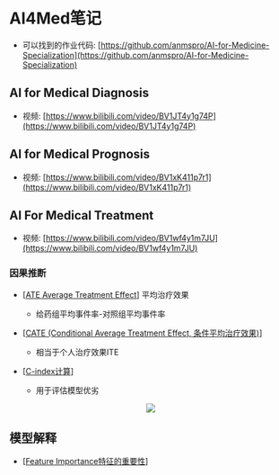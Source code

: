 # AI4Med笔记

* 可以找到的作业代码: [https://github.com/anmspro/AI-for-Medicine-Specialization](https://github.com/anmspro/AI-for-Medicine-Specialization)

## AI for Medical Diagnosis

* 视频: [https://www.bilibili.com/video/BV1JT4y1g74P](https://www.bilibili.com/video/BV1JT4y1g74P)

## AI for Medical Prognosis

* 视频: [https://www.bilibili.com/video/BV1xK411p7r1](https://www.bilibili.com/video/BV1xK411p7r1)

##  AI For Medical Treatment

* 视频: [https://www.bilibili.com/video/BV1wf4y1m7JU](https://www.bilibili.com/video/BV1wf4y1m7JU)

### 因果推断

- [[ATE Average Treatment Effect]] 平均治疗效果
  - 给药组平均事件率-对照组平均事件率
- [[CATE (Conditional Average Treatment Effect, 条件平均治疗效果)]]
  - 相当于个人治疗效果ITE 

- [[C-index计算]]
  - 用于评估模型优劣
<!-- $$
C_{index}=\frac{\#concordant \space pairs + 0.5 \times \#risk \space ties}{\#permissible \space pairs}
$$ --> 


<div align="center"><img height  src="https://render.githubusercontent.com/render/math?math=C_%7Bindex%7D%3D%5Cfrac%7B%5C%23concordant%20%5Cspace%20pairs%20%2B%200.5%20%5Ctimes%20%5C%23risk%20%5Cspace%20ties%7D%7B%5C%23permissible%20%5Cspace%20pairs%7D"></div> 

## 模型解释

- [[Feature Importance特征的重要性]]


[//begin]: # "Autogenerated link references for markdown compatibility"
[ATE Average Treatment Effect]: ate-average-treatment-effect "ATE Average Treatment Effect"
[CATE (Conditional Average Treatment Effect, 条件平均治疗效果)]: cate-conditional-average-treatment-effect-条件平均治疗效果 "CATE (Conditional Average Treatment Effect, 条件平均治疗效果)"
[C-index计算]: c-index计算 "C Index计算"
[Feature Importance特征的重要性]: feature-importance特征的重要性 "Feature Importance特征的重要性"
[//end]: # "Autogenerated link references"